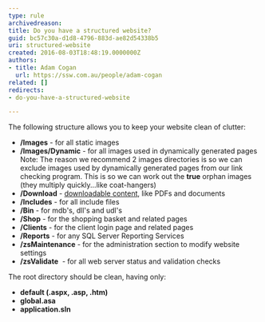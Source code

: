 ```yaml
---
type: rule
archivedreason: 
title: Do you have a structured website?
guid: bc57c30a-d1d8-4796-883d-ae82d54338b5
uri: structured-website
created: 2016-08-03T18:48:19.0000000Z
authors:
- title: Adam Cogan
  url: https://ssw.com.au/people/adam-cogan
related: []
redirects:
- do-you-have-a-structured-website

---
```


The following structure allows you to keep your website clean of clutter:

<!--endintro-->

* **/Images** - for all static images
* **/Images/Dynamic** - for all images used in dynamically generated pages   
  Note: The reason we recommend 2 images directories is so we can exclude images used by dynamically generated pages from our link checking program. This is so we can work out the **true** orphan images (they multiply quickly...like coat-hangers)
* **/Download** - [downloadable content](/centralize-downloadable-files), like PDFs and documents
* **/Includes** - for all include files
* **/Bin** - for mdb's, dll's and udl's
* **/Shop** - for the shopping basket and related pages
* **/Clients** - for the client login page and related pages
* **/Reports** - for any SQL Server Reporting Services
* **/zsMaintenance** - for the administration section to modify website settings
* **/zsValidate**  - for all web server status and validation checks

The root directory should be clean, having only:

* **default (.aspx, .asp, .htm)**
* **global.asa**
* **application.sln**
